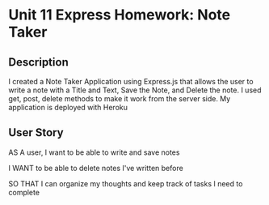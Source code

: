 # Unit 11 Express Homework: Note Taker

## Description

I created a Note Taker Application using Express.js that allows the user to write a note with a Title and Text, Save the Note, and Delete the note. I used get, post, delete methods to make it work from the server side. My application is deployed with Heroku 


## User Story

AS A user, I want to be able to write and save notes

I WANT to be able to delete notes I've written before

SO THAT I can organize my thoughts and keep track of tasks I need to complete
